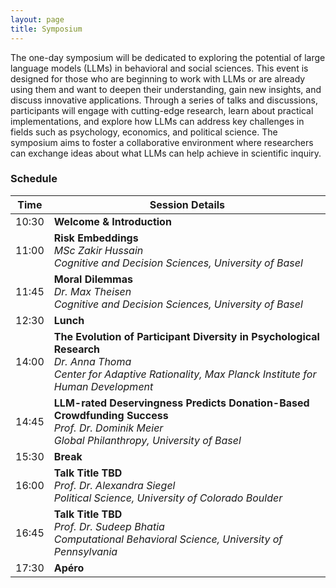 ```yaml
---
layout: page
title: Symposium
---
```



The one-day symposium will be dedicated to exploring the potential of large language models (LLMs) in behavioral and social sciences. This event is designed for those who are beginning to work with LLMs or are already using them and want to deepen their understanding, gain new insights, and discuss innovative applications. Through a series of talks and discussions, participants will engage with cutting-edge research, learn about practical implementations, and explore how LLMs can address key challenges in fields such as psychology, economics, and political science. The symposium aims to foster a collaborative environment where researchers can exchange ideas about what LLMs can help achieve in scientific inquiry.

### Schedule

| Time                  | Session Details                                       |
|-----------------------|------------------------------------------------------|
| 10:30 | **Welcome & Introduction**                            |
| 11:00 | **Risk Embeddings**                                    <br> *MSc Zakir Hussain*  <br> *Cognitive and Decision Sciences, University of Basel* |
| 11:45 | **Moral Dilemmas**                                     <br> *Dr. Max Theisen*  <br> *Cognitive and Decision Sciences, University of Basel* |
| 12:30 | **Lunch**                                              |
| 14:00 | **The Evolution of Participant Diversity in Psychological Research**  <br> *Dr. Anna Thoma*  <br> *Center for Adaptive Rationality, Max Planck Institute for Human Development* |
| 14:45 | **LLM-rated Deservingness Predicts Donation-Based Crowdfunding Success**  <br> *Prof. Dr. Dominik Meier*  <br> *Global Philanthropy, University of Basel* |
| 15:30 | **Break**                                              |
| 16:00 | **Talk Title TBD**                                     <br> *Prof. Dr. Alexandra Siegel*  <br> *Political Science, University of Colorado Boulder* |
| 16:45 | **Talk Title TBD**                                     <br> *Prof. Dr. Sudeep Bhatia*  <br> *Computational Behavioral Science, University of Pennsylvania* |
| 17:30 | **Apéro**                                              |

